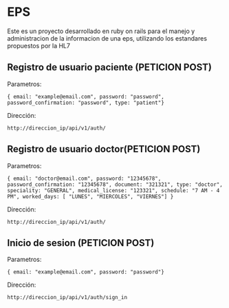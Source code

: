 # EPS

Este es un proyecto desarrollado en ruby on rails para el manejo y administracion de la informacion de una eps, utilizando los estandares propuestos por la HL7

## Registro de usuario paciente (PETICION POST)
Parametros:
```
{ email: "example@email.com", password: "password", password_confirmation: "password", type: "patient"}
```
Dirección:
```
http://direccion_ip/api/v1/auth/
```
## Registro de usuario doctor(PETICION POST)
Parametros:
```
{ email: "doctor@email.com", password: "12345678", password_confirmation: "12345678", document: "321321", type: "doctor", speciality: "GENERAL", medical_license: "123321", schedule: "7 AM - 4 PM", worked_days: [ "LUNES", "MIERCOLES", "VIERNES"] }
```
Dirección:
```
http://direccion_ip/api/v1/auth/
```
## Inicio de sesion (PETICION POST)

Parametros:
```
{ email: "example@email.com", password: "password"}
```
Dirección:
```
http://direccion_ip/api/v1/auth/sign_in
```
